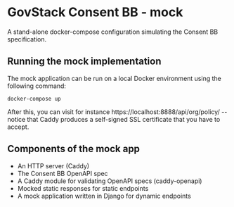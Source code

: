 # GovStack Consent BB - mock

A stand-alone docker-compose configuration simulating the Consent BB
specification.

## Running the mock implementation

The mock application can be run on a local Docker environment using the
following command:

```
docker-compose up
```

After this, you can visit for instance https://localhost:8888/api/org/policy/ --
notice that Caddy produces a self-signed SSL certificate that you have to
accept.

## Components of the mock app

- An HTTP server (Caddy)
- The Consent BB OpenAPI spec
- A Caddy module for validating OpenAPI specs (caddy-openapi)
- Mocked static responses for static endpoints
- A mock application written in Django for dynamic endpoints
